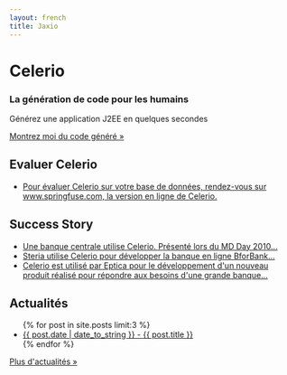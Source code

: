 ```yaml
---
layout: french
title: Jaxio
---
```

<!-- Main hero unit for a primary marketing message or call to action -->
<div class="hero-unit">
    <h1>Celerio</h1>
    <h3>La génération de code pour les humains</h3>
	<p>Générez une application J2EE en quelques secondes</p>
    <p><a href="https://github.com/jaxio/generated-projects" class="btn btn-primary btn-large">Montrez moi du
     code généré &raquo;</a></p>
</div>

<!-- Example row of columns -->
<div class="row">
<div class="span4">
	<h2>Evaluer Celerio</h2>
	<ul>
	<li>
		<a href="http://www.springfuse.com">Pour évaluer Celerio sur votre base de données, rendez-vous sur www.springfuse.com, la version en ligne de Celerio.</a>
	</li>
	</ul>
</div>
<div class="span4">
	<h2>Success Story</h2>
	<ul>
	<li>
		<a href="/celerio-livre-blanc.html">Une banque centrale utilise Celerio. Présenté lors du MD Day 2010...</a>
	</li>
	<li>
		<a href="reference-steria.html">Steria utilise Celerio pour développer la banque en ligne BforBank...</a>
	</li>
	<li>
		<a href="reference-editeur.html">Celerio est utilisé par Eptica pour le développement d'un nouveau 
		produit réalisé pour répondre aux besoins d'une grande banque...</a>
	</li>
	</ul>
</div>
<div class="span4">
	<h2>Actualités</h2>
	<ul>
    {% for post in site.posts limit:3 %}
    	<li><a href="{{ post.url }}">{{ post.date | date_to_string }} - {{ post.title }}</a></li>
	{% endfor %}
	</ul>
	<p><a class="btn" href="actualites.html">Plus d'actualités &raquo;</a></p>
</div>
</div>
